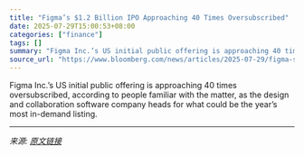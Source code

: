 ```yaml
---
title: "Figma’s $1.2 Billion IPO Approaching 40 Times Oversubscribed"
date: 2025-07-29T15:00:53+08:00
categories: ["finance"]
tags: []
summary: "Figma Inc.’s US initial public offering is approaching 40 times oversubscribed, according to people familiar with the matter, as the design and collaboration software company heads for what could be t"
source_url: "https://www.bloomberg.com/news/articles/2025-07-29/figma-s-1-2-billion-ipo-approaching-40-times-oversubscribed"
---
```


Figma Inc.’s US initial public offering is approaching 40 times oversubscribed, according to people familiar with the matter, as the design and collaboration software company heads for what could be the year’s most in-demand listing.

---

*来源: [原文链接](https://www.bloomberg.com/news/articles/2025-07-29/figma-s-1-2-billion-ipo-approaching-40-times-oversubscribed)*
